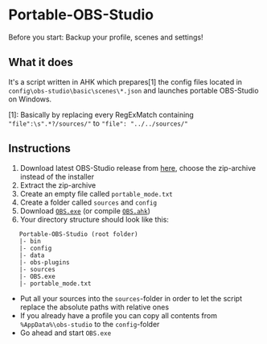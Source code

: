 # Portable-OBS-Studio

Before you start: Backup your profile, scenes and settings!

## What it does
It's a script written in AHK which prepares[1] the config files located in ``config\obs-studio\basic\scenes\*.json`` and launches portable OBS-Studio on Windows.  

[1]: Basically by replacing every RegExMatch containing ``"file":\s".*?/sources/"`` to ``"file": "../../sources/"``

## Instructions
1. Download latest OBS-Studio release from [here](https://github.com/jp9000/obs-studio/releases), choose the zip-archive instead of the installer
2. Extract the zip-archive
3. Create an empty file called ``portable_mode.txt``
4. Create a folder called ``sources`` and ``config``
5. Download [``OBS.exe``](https://github.com/symera/Portable-OBS-Studio/blob/master/OBS.exe) (or compile [``OBS.ahk``](https://github.com/symera/Portable-OBS-Studio/blob/master/OBS.ahk))
6. Your directory structure should look like this:  
```
   Portable-OBS-Studio (root folder)
   |- bin
   |- config
   |- data
   |- obs-plugins
   |- sources
   |- OBS.exe
   |- portable_mode.txt
```
- Put all your sources into the ``sources``-folder in order to let the script replace the absolute paths with relative ones
- If you already have a profile you can copy all contents from ``%AppData%\obs-studio`` to the ``config``-folder
- Go ahead and start ``OBS.exe``
